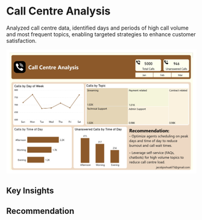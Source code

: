 # Call Centre Analysis
Analyzed call centre data, identified days and periods of high call volume and most frequent topics, enabling targeted strategies to enhance customer satisfaction.

![call centre analysis.jpg](https://github.com/jakejosh6751/Call-Centre-Analysis/blob/main/call%20centre%20analysis.jpg)

## Key Insights

## Recommendation
